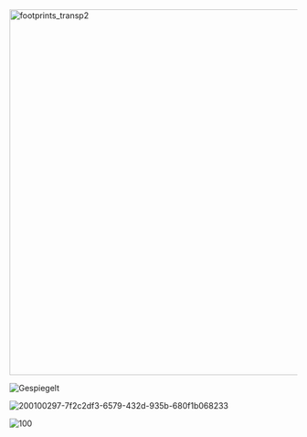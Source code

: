 <img width="640" alt="footprints_transp2" src="https://github.com/bylickilabs/README.md/assets/109308073/790eea79-8d1f-4834-872b-0cb99c7dc8aa">


![Gespiegelt](https://user-images.githubusercontent.com/109308073/235679067-656f0c24-75ac-416e-87e9-966f54ff2580.jpg)


![200100297-7f2c2df3-6579-432d-935b-680f1b068233](https://user-images.githubusercontent.com/109308073/200102009-b23152ce-91cf-4756-a738-1a74413eeda2.gif)

![100](https://user-images.githubusercontent.com/109308073/209451382-c2c90f77-0c2a-45dc-bd06-1f5418910dd9.jpg)
